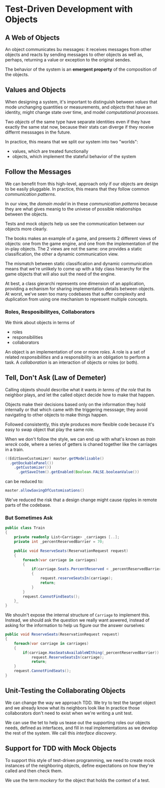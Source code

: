 Test-Driven Development with Objects
====================================

## A Web of Objects
An object communicates bu messages: it receives messages from other objects and reacts by sending messages to other objects as well as, perhaps, returning a value or exception to the original sendes.

The behavior of the system is an **emergent property** of the composition of the objects.

## Values and Objects
When designing a system, it's important to distinguish between *values* that mode unchanging quantities or measurements, and *objects* that have an identity, might change state over time, and model *computational processes*.

Two *objects* of the same type have separate identities even if they have exactly the same stat now, because their stats can diverge if they receive differnt messsages in the future.

In practice, this means that we split our system into two "worlds":

* values, which are treated functionally
* objects, which implement the stateful behavior of the system

## Follow the Messages
We can benefit from this high-level, approach only if our objects are design to be easily pluggable. In practice, this means that they follow common *communication patterns*.

In our view, the *domain model* in in these *communication patterns* because they are what gives meanig to the univese of possible relationships between the objects.

Tests and mock objects help us see the communication between our objects more clearly.

The books makes an example of a game, and presents 2 different views of objects: one from the game engine, and one from the implementation of the in-play objects. The 2 views are not the same: one provides a static classification, the other a dynamic communication view. 

The mismatch between static classification and dynamic communication means that we're unlikely to come up with a tidy class hierarchy for the game objects that will also suit the need of the engine.

At best, a class gierarchi represents one dimension of an application, providing a echanism for sharing implementation details between objects. At worst, we've seen too many codebases that suffer complexity and duplication from using one mechanism to represent multiple concepts.

### Roles, Resposibilityes, Collaborators

We think about objects in terms of

* roles
* responsibilities
* collaborators

An object is an implementation of one or more *roles*. A role is a set of related *responsibilities* and a responsibility is an obligation to perform a task. A *collaboration* is an interaction of objects or roles (or both).

## Tell, Don't Ask (Law of Demeter)
Calling objexts should describe what it wants *in terms of the role* that its neighbor plays, and let the called object decide how to make that happen.

Objects make their decisions based only on the information they hold internally or that which came with the triggering messsage; they avoid navigating to other objects to make things happen.

Followed consistently, this style produces more flexible code because it's easy to swap object that play the same role.

When we don't follow the style, we can end up with what's known as *train wreck* code, where a series of getters is chaned together like the carriages in a train.

```java
((EditSaveCustomizer) master.getModelisable()
  .getDockablePanel())
    .getCustomizer())
      .getSaveItem().getEnabled(Boolean.FALSE.booleanValue())
```

can be reduced to:

```java
master.allowSavingOfCustomisations()
```

We've reduced the risk that a design change might cause ripples in remote parts of the codebase.

### But Sometimes Ask
```csharp
public class Train
{
    private readonly List<Carriage> _carriages [..];
    private int _percentReservedBarrier = 70;
    
    public void ReserveSeats(ReservationRequest request)
    {
        foreach(var carriage in carriages)
        {
            if(carriage.Seats.PercentReserved < _percentReservedBarrier)
            {
                request.reserveSeatsIn(carriage);
                return;
            }
        }
        request.CannotFindSeats();
    }_
}
```

We shouln't expose the internal structure of `Carriage` to implement this. Instead, we should ask the question we really want aswered, instead of asking for the information to help us figure our the answer ourselves:

```csharp
public void ReserveSeats(ReservationRequest request)
{
    foreach(var carriage in carriages)
    {
        if(carriage.HasSeatsAvailableWIthing(_percentReservedBarrier))
            request.ReserveSeatsIn(carriage);
            return;
    }
    request.CannotFindSeats();
}
```

## Unit-Testing the Collaborating Objects
We can change the way we approach TDD. We try to test the target object and we already know what its neighbors look like In practice those collaborators don't need to exist when we're writing a unit test.

We can use the tet to help us tease out the supporting roles our objects needs, defined as interfaces, and fill in real implementations as we develop the rest of the system. We call this *interface discovery*.

## Support for TDD with Mock Objects
To support this style of test-driven programming, we need to create mock instances of the neighboring objects, define expectations on how they're called and then check them.

We use the term *mockery* for the object that holds the context of a test.
